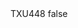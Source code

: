<?xml version="1.0" encoding="UTF-8"?>
<CustomMetadata xmlns="http://soap.sforce.com/2006/04/metadata">
    <label>TXU448</label>
    <protected>false</protected>
</CustomMetadata>

